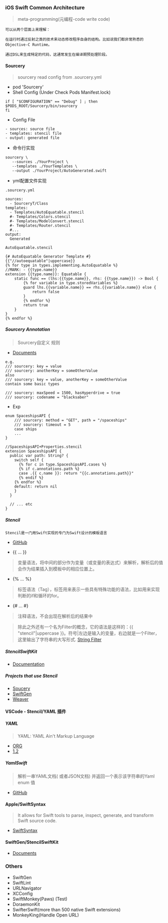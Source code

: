 ### iOS Swift Common Architecture

>meta-programming(元编程-code write code)

```
可以从两个层面上来理解：

在运行时通过反射之类的技术来动态修改程序自身的结构。比如说我们都非常熟悉的Objective-C Runtime。

通过DSL来生成特定的代码，这通常发生在编译期预处理阶段。
```

#### Sourcery
>sourcery read config from .sourcery.yml 

- pod 'Sourcery'
- Shell Config (Under Check Pods Manifest.lock)

```
if [ "$CONFIGURATION" == "Debug" ] ; then
$PODS_ROOT/Sourcery/bin/sourcery
fi
```

- Config File

```
- sources: source file
- templates: stencil file
- output: generated file
```

- 命令行实现

```
sourcery \
   --sources ./YourProject \
   --templates ./YourTemplates \
   --output ./YourProject/AutoGenerated.swift
```

- yml配置文件实现

```
.sourcery.yml

sources:
  - SourceryT/Class
templates:
  - Templates/AutoEquatable.stencil
  #- Templates/Colors.stencil
  #- Templates/ModelConvert.stencil
  #- Templates/Router.stencil
  #...
output:
  Generated

```

```
AutoEquatable.stencil

{# AutoEquatable Generator Template #}
{{"//autoequatable"|uppercase}}
{% for type in types.implementing.AutoEquatable %}
//MARK: - {{type.name}}
extension {{type.name}}: Equatable {
    static func == (lhs:{{type.name}}, rhs: {{type.name}}) -> Bool {
        {% for variable in type.storedVariables %}
        guard lhs.{{variable.name}} == rhs.{{variable.name}} else {
            return false
        }
        {% endfor %}
        return true
    }
}
{% endfor %}

```

##### Sourcery Annotation

> Sourcery自定义 规则

- [Documents](https://littlebitesofcocoa.com/295-building-an-api-client-with-sourcery-key-value-annotations)

```
e.g.
/// sourcery: key = value
/// sourcery: anotherKey = someOtherValue
also
/// sourcery: key = value, anotherKey = someOtherValue
contain some basic types

/// sourcery: maxSpeed = 1500, hasHyperdrive = true
/// sourcery: codename = "blacksaber"

```

- Exp

```
enum SpaceshipsAPI {
    /// sourcery: method = "GET", path = "/spaceships"
    /// sourcery: timeout = 5
    case ships
    ...
}

//SpaceshipsAPI+Properties.stencil
extension SpaceshipsAPI {
  public var path: String? {
    switch self {
      {% for c in type.SpaceshipsAPI.cases %}
      {% if c.annotations.path %}
      case .{{ c.name }}: return "{{c.annotations.path}}"
      {% endif %}
    {% endfor %}
    default: return nil
    }
  }

  // ... etc
}
```


##### Stencil

```
Stencil是一门用Swift实现的专门为Swift设计的模板语言
```

- [GitHub](https://github.com/stencilproject/Stencil)

- {{ ... }}
>变量语法，将中间的部分作为变量（或变量的表达式）来解析，解析后的值会作为结果插入到模板中的相应位置上。

- {% ... %}
>标签语法（Tag），标签用来表示一些具有特殊功能的语法，比如用来实现判断的if和循环的for。

- {# ... #}
>注释语法，不会出现在解析后的结果中


>除此之外还有一个名为Filter的概念，它的语法是这样的：{{ "stencil"|uppercase }}。符号|左边是输入的变量，右边就是一个Filter，这里输出了字符串的大写形式.
>[String Filter](https://github.com/SwiftGen/StencilSwiftKit/blob/master/Documentation/filters-strings.md)




##### StencilSwiftKit

- [Documentation](https://github.com/SwiftGen/StencilSwiftKit/tree/master/Documentation)

##### Projects that use Stencil

- [Soucery](https://github.com/krzysztofzablocki/Sourcery)
- [SwiftGen](https://github.com/SwiftGen/SwiftGen)
- [Weaver](https://github.com/scribd/Weaver)


#### VSCode - Stencil/YAML 插件

##### YAML

>YAML: YAML Ain't Markup Language

- [ORG](https://yaml.org)
- [1.2](https://yaml.org/spec/1.2/spec.html)

##### YamlSwift

> 解析一串YAML文档( 或者JSON文档) 并返回一个表示该字符串的Yaml enum 值

- [GitHub](https://github.com/behrang/YamlSwift)


#### Apple/SwiftSyntax

>It allows for Swift tools to parse, inspect, generate, and transform Swift source code.

- [SwiftSyntax](https://github.com/apple/swift-syntax)

#### SwiftGen/StencilSwiftKit

- [Documents](https://github.com/SwiftGen/StencilSwiftKit)

### Others

- SwiftGen
- SwiftLint
- URLNavigator
- XCConfig
- SwiftMonkey(Paws) (Test)
- DoraemonKit
- SwifterSwift(more than 500 native Swift extensions)
- MonkeyKing(Handle Open URL)